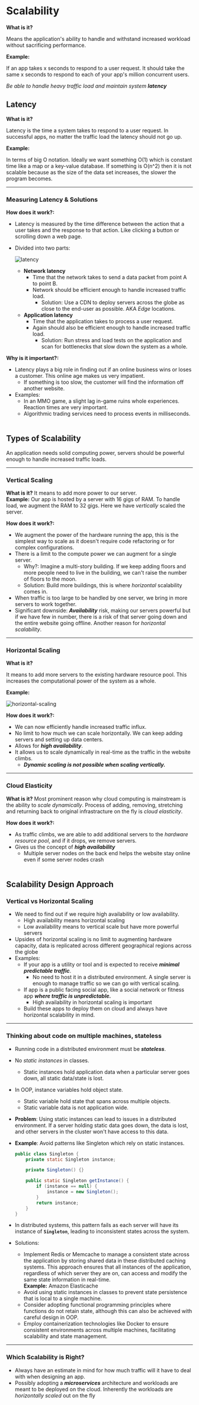 # Scalability

**What is it?**

Means the application's ability to handle and withstand increased workload without sacrificing performance.

**Example:**

If an app takes x seconds to respond to a user request. It should take the same x seconds to respond to each of your app's million concurrent users.

*Be able to handle heavy traffic load and maintain system **latency***
<br>

## Latency

**What is it?**

Latency is the time a system takes to respond to a user request. In successful apps, no matter the traffic load the latency should not go up.

**Example:**

In terms of big O notation. Ideally we want something O(1) which is constant time like a map or a key-value database. If something is O(n^2) then it is not scalable because as the size of the data set increases, the slower the program becomes.

---

### Measuring Latency & Solutions

**How does it work?:**

- Latency is measured by the time difference between the action that a user takes and the response to that action. Like clicking a button or scrolling down a web page.
- Divided into two parts:
    
    ![latency](resources/latency.png)
    
    - **Network latency**
        - Time that the network takes to send a data packet from point A to point B.
        - Network should be efficient enough to handle increased traffic load.
            - Solution: Use a CDN to deploy servers across the globe as close to the end-user as possible. AKA *Edge* locations.
    - **Application latency**
        - Time that the application takes to process a user request.
        - Again should also be efficient enough to handle increased traffic load.
            - Solution: Run stress and load tests on the application and scan for bottlenecks that slow down the system as a whole.

**Why is it important?:**

- Latency plays a big role in finding out if an online business wins or loses a customer. This online age makes us very impatient.
    - If something is too slow, the customer will find the information off another website.
- Examples:
    - In an MMO game, a slight lag in-game ruins whole experiences. Reaction times are very important.
    - Algorithmic trading services need to process events in milliseconds.
<br><br>

## Types of Scalability

An application needs solid computing power, servers should be powerful enough to handle increased traffic loads.

---

### Vertical Scaling

**What is it?** It means to add more power to our server.<br>
**Example:** Our app is hosted by a server with 16 gigs of RAM. To handle load, we augment the RAM to 32 gigs. Here we have *vertically* scaled the server.

**How does it work?:**

- We augment the power of the hardware running the app, this is the simplest way to scale as it doesn't require code refactoring or for complex configurations.
- There is a limit to the compute power we can augment for a single server.
    - Why?: Imagine a multi-story building. If we keep adding floors and more people need to live in the building, we can't raise the number of floors to the moon.
    - Solution: Build more buildings, this is where *horizontal* scalability comes in.
- When traffic is too large to be handled by one server, we bring in more servers to work together.
- Significant downside: ***Availability*** risk, making our servers powerful but if we have few in number, there is a risk of that server going down and the entire website going offline. Another reason for *horizontal scalability*.

---

### Horizontal Scaling

**What is it?**

It means to add more servers to the existing hardware resource pool. This increases the computational power of the system as a whole.

**Example:**

![horizontal-scaling](resources/horizontal-scaling.png)

**How does it work?:**

- We can now efficiently handle increased traffic influx.
- No limit to how much we can scale horizontally. We can keep adding servers and setting up data centers.
- Allows for ***high availability***.
- It allows us to scale dynamically in real-time as the traffic in the website climbs.
    - ***Dynamic scaling is not possible when scaling vertically.***

---

### Cloud Elasticity

**What is it?** Most prominent reason why cloud computing is mainstream is the ability to *scale dynamically*. Process of adding, removing, stretching and returning back to original infrastracture on the fly is *cloud elasticity*.

**How does it work?:**

- As traffic climbs, we are able to add additional servers to the *hardware resource pool*, and if it drops, we remove servers.
- Gives us the concept of ***high availability***
    - Multiple server nodes on the back end helps the website stay online even if some server nodes crash
<br><br>

## Scalability Design Approach

### Vertical vs Horizontal Scaling

- We need to find out if we require high availability or low availability.
    - High availability means horizontal scaling
    - Low availability means to vertical scale but have more powerful servers
- Upsides of horizontal scaling is no limit to augmenting hardware capacity, data is replicated across different geographical regions across the globe
- Examples:
    - If your app is a utility or tool and is expected to receive ***minimal predictable traffic***.
        - No need to host it in a distributed environment. A single server is enough to manage traffic so we can go with vertical scaling.
    - If app is a public facing social app, like a social network or fitness app ***where traffic is unpredictable.***
        - High availability in horizontal scaling is important
    - Build these apps to deploy them on cloud and always have horizontal scalability in mind.

---

### Thinking about code on multiple machines, stateless

- Running code in a distributed environment must be ***stateless***.
- No *static instances* in classes.
    - Static instances hold application data when a particular server goes down, all static data/state is lost.
- In OOP, instance variables hold object state.
    - Static variable hold state that spans across multiple objects.
    - Static variable data is not application wide.
- **Problem**: Using static instances can lead to issues in a distributed environment. If a server holding static data goes down, the data is lost, and other servers in the cluster won't have access to this data.
- **Example**: Avoid patterns like Singleton which rely on static instances.
    
    ```java
    public class Singleton {
        private static Singleton instance;
    
        private Singleton() {}
    
        public static Singleton getInstance() {
            if (instance == null) {
                instance = new Singleton();
            }
            return instance;
        }
    }
    ```
    
- In distributed systems, this pattern fails as each server will have its instance of **`Singleton`**, leading to inconsistent states across the system.
- Solutions:
    - Implement Redis or Memcache to manage a consistent state across the application by storing shared data in these distributed caching systems. This approach ensures that all instances of the application, regardless of which server they are on, can access and modify the same state information in real-time. <br>**Example:** Amazon Elasticache
    - Avoid using static instances in classes to prevent state persistence that is local to a single machine.
    - Consider adopting functional programming principles where functions do not retain state, although this can also be achieved with careful design in OOP.
    - Employ containerization technologies like Docker to ensure consistent environments across multiple machines, facilitating scalability and state management.

---

### Which Scalability is Right?

- Always have an estimate in mind for how much traffic will it have to deal with when designing an app.
- Possibly adopting a ***microservices*** architecture and workloads are meant to be deployed on the cloud. Inherently the workloads are *horizontally scaled* out on the fly